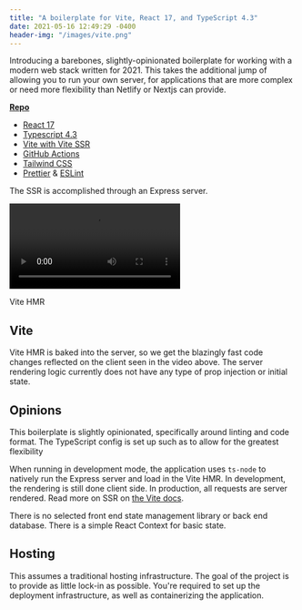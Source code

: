 ```yaml
---
title: "A boilerplate for Vite, React 17, and TypeScript 4.3"
date: 2021-05-16 12:49:29 -0400
header-img: "/images/vite.png"
---
```


Introducing a barebones, slightly-opinionated boilerplate for working with a modern web stack written for 2021. This takes the additional jump of allowing you to run your own server, for applications that are more complex or need more flexibility than Netlify or Nextjs can provide.  

**[Repo](https://github.com/jonluca/vite-typescript-ssr-react)**

* [React 17](https://reactjs.org/blog/2020/10/20/react-v17.html)
* [Typescript 4.3](https://devblogs.microsoft.com/typescript/announcing-typescript-4-3-rc/)
* [Vite with Vite SSR](https://vitejs.dev/guide/ssr.html)
* [GitHub Actions](https://github.com/features/actions)
* [Tailwind CSS](https://tailwindui.com/)
* [Prettier](https://prettier.io/) & [ESLint](https://eslint.org/)

The SSR is accomplished through an Express server.

<video class="centered-image" controls autoplay loop>
    <source src="/images/vite.mp4" type="video/mp4">
    Your browser does not support the video tag.
</video>
<p class="footnote">Vite HMR</p>

## Vite

Vite HMR is baked into the server, so we get the blazingly fast code changes reflected on the client seen in the video above. The server rendering logic currently does not have any type of prop injection or initial state.

## Opinions 

This boilerplate is slightly opinionated, specifically around linting and code format. The TypeScript config is set up such as to allow for the greatest flexibility 

When running in development mode, the application uses `ts-node` to natively run the Express server and load in the Vite HMR. In development, the rendering is still done client side. In production, all requests are server rendered. Read more on SSR on [the Vite docs](https://vitejs.dev/guide/ssr.html).

There is no selected front end state management library or back end database. There is a simple React Context for basic state.

## Hosting

This assumes a traditional hosting infrastructure. The goal of the project is to provide as little lock-in as possible. You're required to set up the deployment infrastructure, as well as containerizing the application.